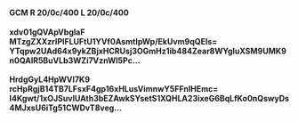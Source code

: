 #### GCM R 20/0c/400 L 20/0c/400
**xdv01gQVApVbglaF**<br/>**MTzgZXXzrIPIFLUFtU1YVf0AsmtIpWp/EkUvm9qQEls=**<br/>**YTqpw2UAd64x9ykZBjxHCRUsj3OGmHz1ib484Zear8WYgIuXSM9UMK9n0QAlR5BuVLb3WZi7VznWl5Pc...**<br/><br/>
**HrdgGyL4HpWVI7K9**<br/>**rcHpRgjB14TB7LFsxF4gp16xHLusVimnwY5FFnIHEmc=**<br/>**I4Kgwt/1xOJSuvlUAth3bEZAwkSYsetS1XQHLA23ixeG6BqLfKo0nQswyDs4MJxsU6iTg51CWDvT8veg...**